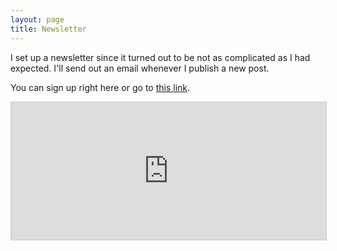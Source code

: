 ```yaml
---
layout: page
title: Newsletter
---
```

I set up a newsletter since it turned out to be not as complicated as I had expected. I'll send out an email whenever I publish a new post.  
  
You can sign up right here or go to [this link](https://buttondown.com/tac0cat9779).

<iframe
scrolling="no"
style="width:100%!important;height:220px;border:1px #ccc solid !important"
src="https://buttondown.com/tac0cat9779?as_embed=true"
></iframe><br /><br />